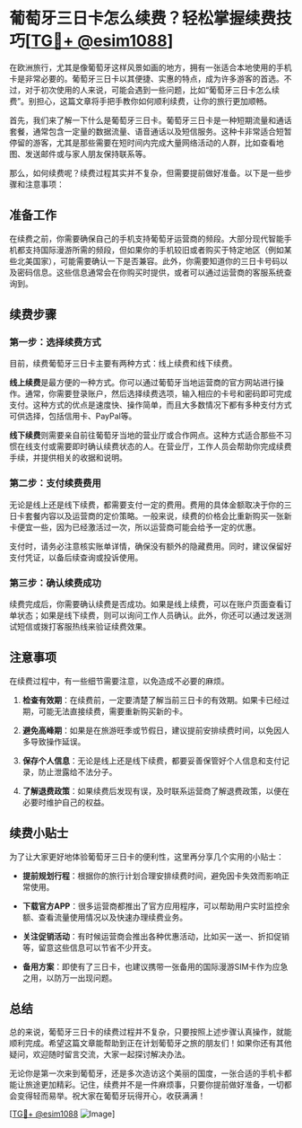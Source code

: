 # 葡萄牙三日卡怎么续费？轻松掌握续费技巧[[TG💪+ @esim1088](https://t.me/s/esim1088)]

在欧洲旅行，尤其是像葡萄牙这样风景如画的地方，拥有一张适合本地使用的手机卡是非常必要的。葡萄牙三日卡以其便捷、实惠的特点，成为许多游客的首选。不过，对于初次使用的人来说，可能会遇到一些问题，比如“葡萄牙三日卡怎么续费”。别担心，这篇文章将手把手教你如何顺利续费，让你的旅行更加顺畅。

首先，我们来了解一下什么是葡萄牙三日卡。葡萄牙三日卡是一种短期流量和通话套餐，通常包含一定量的数据流量、语音通话以及短信服务。这种卡非常适合短暂停留的游客，尤其是那些需要在短时间内完成大量网络活动的人群，比如查看地图、发送邮件或与家人朋友保持联系等。

那么，如何续费呢？续费过程其实并不复杂，但需要提前做好准备。以下是一些步骤和注意事项：

## 准备工作

在续费之前，你需要确保自己的手机支持葡萄牙运营商的频段。大部分现代智能手机都支持国际漫游所需的频段，但如果你的手机较旧或者购买于特定地区（例如某些北美国家），可能需要确认一下是否兼容。此外，你需要知道你的三日卡号码以及密码信息。这些信息通常会在你购买时提供，或者可以通过运营商的客服系统查询到。

## 续费步骤

### 第一步：选择续费方式

目前，续费葡萄牙三日卡主要有两种方式：线上续费和线下续费。

**线上续费**是最方便的一种方式。你可以通过葡萄牙当地运营商的官方网站进行操作。通常，你需要登录账户，然后选择续费选项，输入相应的卡号和密码即可完成支付。这种方式的优点是速度快、操作简单，而且大多数情况下都有多种支付方式可供选择，包括信用卡、PayPal等。

**线下续费**则需要亲自前往葡萄牙当地的营业厅或合作网点。这种方式适合那些不习惯在线支付或需要即时确认续费状态的人。在营业厅，工作人员会帮助你完成续费手续，并提供相关的收据和说明。

### 第二步：支付续费费用

无论是线上还是线下续费，都需要支付一定的费用。费用的具体金额取决于你的三日卡套餐内容以及运营商的定价策略。一般来说，续费的价格会比重新购买一张新卡便宜一些，因为已经激活过一次，所以运营商可能会给予一定的优惠。

支付时，请务必注意核实账单详情，确保没有额外的隐藏费用。同时，建议保留好支付凭证，以备后续查询或投诉使用。

### 第三步：确认续费成功

续费完成后，你需要确认续费是否成功。如果是线上续费，可以在账户页面查看订单状态；如果是线下续费，则可以询问工作人员确认。此外，你还可以通过发送测试短信或拨打客服热线来验证续费效果。

## 注意事项

在续费过程中，有一些细节需要注意，以免造成不必要的麻烦。

1. **检查有效期**：在续费前，一定要清楚了解当前三日卡的有效期。如果卡已经过期，可能无法直接续费，需要重新购买新的卡。
   
2. **避免高峰期**：如果是在旅游旺季或节假日，建议提前安排续费时间，以免因人多导致操作延误。

3. **保存个人信息**：无论是线上还是线下续费，都要妥善保管好个人信息和支付记录，防止泄露给不法分子。

4. **了解退费政策**：如果续费后发现有误，及时联系运营商了解退费政策，以便在必要时维护自己的权益。

## 续费小贴士

为了让大家更好地体验葡萄牙三日卡的便利性，这里再分享几个实用的小贴士：

- **提前规划行程**：根据你的旅行计划合理安排续费时间，避免因卡失效而影响正常使用。
  
- **下载官方APP**：很多运营商都推出了官方应用程序，可以帮助用户实时监控余额、查看流量使用情况以及快速办理续费业务。

- **关注促销活动**：有时候运营商会推出各种优惠活动，比如买一送一、折扣促销等，留意这些信息可以节省不少开支。

- **备用方案**：即使有了三日卡，也建议携带一张备用的国际漫游SIM卡作为应急之用，以防万一出现问题。

## 总结

总的来说，葡萄牙三日卡的续费过程并不复杂，只要按照上述步骤认真操作，就能顺利完成。希望这篇文章能帮助到正在计划葡萄牙之旅的朋友们！如果你还有其他疑问，欢迎随时留言交流，大家一起探讨解决办法。

无论你是第一次来到葡萄牙，还是多次造访这个美丽的国度，一张合适的手机卡都能让旅途更加精彩。记住，续费并不是一件麻烦事，只要你提前做好准备，一切都会变得轻而易举。祝大家在葡萄牙玩得开心，收获满满！

[[TG💪+ @esim1088](https://t.me/s/esim1088) ![Image](https://i.postimg.cc/4NQfJmqS/Snipaste-2025-05-13-00-14-12.png)]